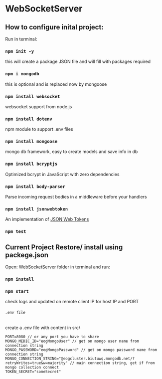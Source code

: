 # WebSocketServer

## How to configure inital project:

Run in terminal:

### `npm init -y`

this will create a package JSON file and will fill with packages required

### `npm i mongodb`

this is optional and is replaced now by mongoose

### `npm install websocket`

websocket support from node.js

### `npm install dotenv`

npm module to support .env files

### `npm install mongoose`

mongo db framework, easy to create models and save info in db

### `npm install bcryptjs`

Optimized bcrypt in JavaScript with zero dependencies

### `npm install body-parser`

Parse incoming request bodies in a middleware before your handlers

### `npm install jsonwebtoken`

An implementation of [JSON Web Tokens](https://tools.ietf.org/html/rfc7519)

### `npm test`

## Current Project Restore/ install using packege.json

Open: WebSocketServer folder in terminal and run:

### `npm install`

### `npm start`

check logs and updated on remote client IP for host IP and PORT

###### `.env file`

create a .env file with content in src/

```
PORT=8080 // or any port you have to share
MONGO_MEDIC_ID="eogMongoUser" // get on mongo user name from connection string
MONGO_PASSWORD="eogMongoPassword" // get on mongo password name from connection string
MONGO_CONNECTION_STRING="@eogcluster.biutuwq.mongodb.net/?retryWrites=true&w=majority" // main connection string, get if from mongo collection connect
TOKEN_SECRET="someSecret"
```
